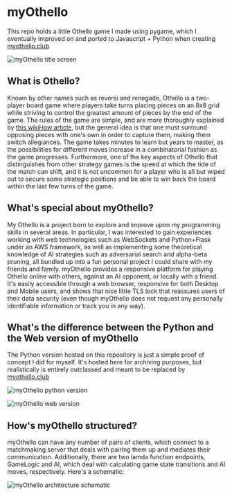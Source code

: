 # myOthello
This repo holds a little Othello game I made using pygame, which I eventually improved on and ported to Javascript + Python when creating [myothello.club](https://myothello.club)

![myOthello title screen](./pythonScreenshot.PNG)

## What is Othello?
Known by other names such as reversi and renegade, Othello is a two-player board game where players take turns placing pieces on an 8x8 grid while striving to control the greatest amount of pieces by the end of the game. The rules of the game are simple, and are more thoroughly explained by [this wikiHow article](https://www.wikihow.com/Play-Othello), but the general idea is that one must surround opposing pieces with one's own in order to capture them, making them switch allegiances. The game takes minutes to learn but years to master, as the possibilities for different moves increase in a combinatorial fashion as the game progresses. Furthermore, one of the key aspects of Othello that distinguishes from other strategy games is the speed at which the tide of the match can shift, and it is not uncommon for a player who is all but wiped out to secure some strategic positions and be able to win back the board within the last few turns of the game.

## What's special about myOthello?
My Othello is a project born to explore and improve upon my programming skills in several areas. In particular, I was interested to gain experiences working with web technologies such as WebSockets and Python+Flask under an AWS framework, as well as implementing some theoretical knowledge of AI strategies such as adversarial search and alpha-beta pruning, all bundled up into a fun personal project I could share with my friends and family. myOthello provides a responsive platform for playing Othello online with others, against an AI opponent, or locally with a friend. It's easily accessible through a web browser, responsive for both Desktop and Mobile users, and shows that nice little TLS lock that reassures users of their data security (even though myOthello does not request any personally identifiable information or track you in any way).

## What's the difference between the Python and the Web version of myOthello
The Python version hosted on this repository is just a simple proof of concept I did for myself. It's hosted here for archiving purposes, but realistically is entirely outclassed and meant to be replaced by [myothello.club](https://myothello.club)

![myOthello python version](./pythonScreenshot.PNG)

![myOthello web version](./webScreenshot.PNG)

## How's myOthello structured?
myOthello can have any number of pairs of clients, which connect to a matchmaking server that deals with pairing them up and mediates their communication. Additionally, there are two lamda function endpoints, GameLogic and AI, which deal with calculating game state transitions and AI moves, respectively. Here's a schematic:

![myOthello architecture schematic](./architecture.PNG)

